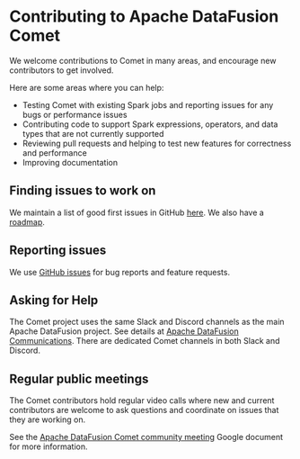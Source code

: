 <!---
  Licensed to the Apache Software Foundation (ASF) under one
  or more contributor license agreements.  See the NOTICE file
  distributed with this work for additional information
  regarding copyright ownership.  The ASF licenses this file
  to you under the Apache License, Version 2.0 (the
  "License"); you may not use this file except in compliance
  with the License.  You may obtain a copy of the License at

    http://www.apache.org/licenses/LICENSE-2.0

  Unless required by applicable law or agreed to in writing,
  software distributed under the License is distributed on an
  "AS IS" BASIS, WITHOUT WARRANTIES OR CONDITIONS OF ANY
  KIND, either express or implied.  See the License for the
  specific language governing permissions and limitations
  under the License.
-->

# Contributing to Apache DataFusion Comet

We welcome contributions to Comet in many areas, and encourage new contributors to get involved.

Here are some areas where you can help:

- Testing Comet with existing Spark jobs and reporting issues for any bugs or performance issues
- Contributing code to support Spark expressions, operators, and data types that are not currently supported
- Reviewing pull requests and helping to test new features for correctness and performance
- Improving documentation

## Finding issues to work on

We maintain a list of good first issues in GitHub [here](https://github.com/apache/datafusion-comet/issues?q=is%3Aopen+is%3Aissue+label%3A%22good+first+issue%22). We also have a [roadmap](roadmap.md).

## Reporting issues

We use [GitHub issues](https://github.com/apache/datafusion-comet/issues) for bug reports and feature requests.

## Asking for Help

The Comet project uses the same Slack and Discord channels as the main Apache DataFusion project. See details at
[Apache DataFusion Communications]. There are dedicated Comet channels in both Slack and Discord.

## Regular public meetings

The Comet contributors hold regular video calls where new and current contributors are welcome to ask questions and
coordinate on issues that they are working on.

See the [Apache DataFusion Comet community meeting] Google document for more information.

[Apache DataFusion Communications]: https://datafusion.apache.org/contributor-guide/communication.html
[Apache DataFusion Comet community meeting]: https://docs.google.com/document/d/1NBpkIAuU7O9h8Br5CbFksDhX-L9TyO9wmGLPMe0Plc8/edit?usp=sharing
